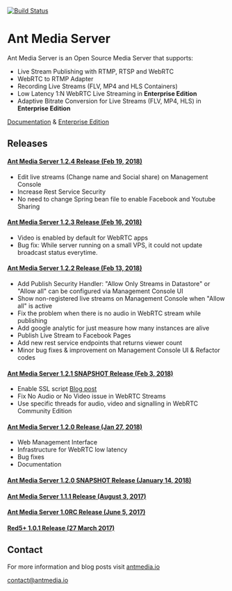 [![Build Status](https://travis-ci.org/ant-media/Ant-Media-Server.svg?branch=master)](https://travis-ci.org/ant-media/Ant-Media-Server)

Ant Media Server 
====

Ant Media Server is an Open Source Media Server that supports:

 * Live Stream Publishing with RTMP, RTSP and WebRTC
 * WebRTC to RTMP Adapter
 * Recording Live Streams (FLV, MP4 and HLS Containers)
 * Low Latency 1:N WebRTC Live Streaming in **Enterprise Edition**
 * Adaptive Bitrate Conversion for Live Streams (FLV, MP4, HLS) in **Enterprise Edition**


[Documentation](https://antmedia.io/documentation) & [Enterprise Edition](https://antmedia.io)

## Releases 

#### [Ant Media Server 1.2.4 Release (Feb 19, 2018)](https://github.com/ant-media/Ant-Media-Server/releases/tag/ams-v1.2.4)
* Edit live streams (Change name and Social share) on Management Console
* Increase Rest Service Security
* No need to change Spring bean file to enable Facebook and Youtube Sharing

#### [Ant Media Server 1.2.3 Release (Feb 16, 2018)](https://github.com/ant-media/Ant-Media-Server/releases/tag/ams-v1.2.3)
* Video is enabled by default for WebRTC apps
* Bug fix: While server running on a small VPS, it could not update broadcast status everytime.

#### [Ant Media Server 1.2.2 Release (Feb 13, 2018)](https://github.com/ant-media/Ant-Media-Server/releases/tag/ams-v1.2.2)
* Add Publish Security Handler:
  "Allow Only Streams in Datastore" or "Allow all" can be configured via Management Console UI
* Show non-registered live streams on Management Console when "Allow all" is active
* Fix the problem when there is no audio in WebRTC stream while publishing
* Add google analytic for just measure how many instances are alive
* Publish Live Stream to Facebook Pages
* Add new rest service endpoints that returns viewer count
* Minor bug fixes & improvement on Management Console UI & Refactor codes

#### [Ant Media Server 1.2.1 SNAPSHOT Release (Feb 3, 2018)](https://oss.sonatype.org/service/local/repositories/snapshots/content/io/antmedia/ant-media-server/1.2.1-SNAPSHOT/ant-media-server-1.2.1-20180203.094349-1-community-1.2.1-SNAPSHOT-180203_0943.zip)
* Enable SSL script [Blog post](https://antmedia.io/enable-ssl-on-ant-media-server/)
* Fix No Audio or No Video issue in WebRTC Streams
* Use specific threads for audio, video and signalling in WebRTC Community Edition

#### [Ant Media Server 1.2.0 Release (Jan 27, 2018)](https://github.com/ant-media/Ant-Media-Server/releases/tag/ams-v1.2.0)
* Web Management Interface
* Infrastructure for WebRTC low latency
* Bug fixes
* Documentation

#### [Ant Media Server 1.2.0 SNAPSHOT Release (January 14, 2018)](https://github.com/ant-media/Ant-Media-Server/releases/tag/untagged-e09c2795e299b44bcb86)

#### [Ant Media Server 1.1.1 Release (August 3, 2017)](https://github.com/ant-media/Ant-Media-Server/releases/download/ams-v1.1.1/ant-media-server-1.1.1.zip)

#### [Ant Media Server 1.0RC Release (June 5, 2017)](https://github.com/ant-media/Ant-Media-Server/releases/download/ams-v.1.0RC/ant-media-server-1.0RC.zip)

#### [Red5+ 1.0.1 Release (27 March 2017)](https://github.com/ant-media/red5-plus-server/releases/tag/v1.0.1_red5_plus)


## Contact 

 For more information and blog posts visit [antmedia.io](https://antmedia.io)
 
 [contact@antmedia.io](mailto:contact@antmedia.io)
 

